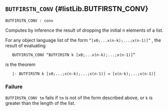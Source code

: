 ## `BUTFIRSTN_CONV` {#listLib.BUTFIRSTN_CONV}


```
BUTFIRSTN_CONV : conv
```



Computes by inference the result of dropping the initial n elements of a list.


For any object language list of the form `“[x0;...x(n-k);...;x(n-1)]”` ,
the result of evaluating
    
       BUTFIRSTN_CONV “BUTFIRSTN k [x0;...x(n-k);...;x(n-1)]”
    
is the theorem
    
       |- BUTFIRSTN k [x0;...;x(n-k);...;x(n-1)] = [x(n-k);...;x(n-1)]
    



### Failure

`BUTFIRSTN_CONV tm` fails if `tm` is not of the form described above,
or `k` is greater than the length of the list.
